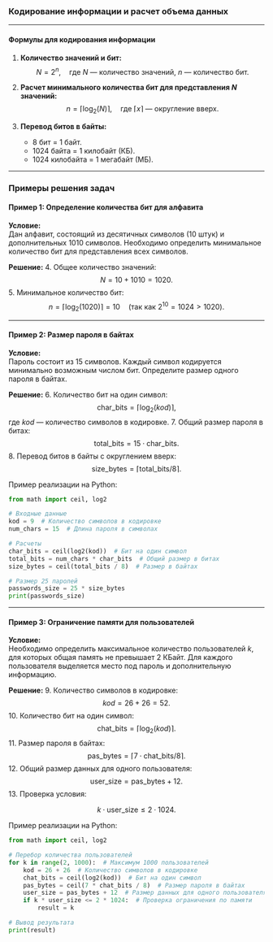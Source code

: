 ### Кодирование информации и расчет объема данных

---

#### Формулы для кодирования информации
1. **Количество значений и бит:**
   $$
   N = 2^n, \quad \text{где } N \text{ — количество значений, } n \text{ — количество бит.}
   $$

2. **Расчет минимального количества бит для представления $N$ значений:**
   $$
   n = \lceil \log_2(N) \rceil, \quad \text{где } \lceil x \rceil \text{ — округление вверх.}
   $$

3. **Перевод битов в байты:**
   - 8 бит = 1 байт.
   - 1024 байта = 1 килобайт (КБ).
   - 1024 килобайта = 1 мегабайт (МБ).

---

### Примеры решения задач

#### Пример 1: Определение количества бит для алфавита

**Условие:**  
Дан алфавит, состоящий из десятичных символов (10 штук) и дополнительных 1010 символов. Необходимо определить минимальное количество бит для представления всех символов.

**Решение:**
4. Общее количество значений:
   $$
   N = 10 + 1010 = 1020.
   $$
5. Минимальное количество бит:
   $$
   n = \lceil \log_2(1020) \rceil = 10 \quad (\text{так как } 2^{10} = 1024 > 1020).
   $$

---

#### Пример 2: Размер пароля в байтах

**Условие:**  
Пароль состоит из 15 символов. Каждый символ кодируется минимально возможным числом бит. Определите размер одного пароля в байтах.

**Решение:**
6. Количество бит на один символ:
   $$
   \text{char\_bits} = \lceil \log_2(kod) \rceil,
   $$
   где $kod$ — количество символов в кодировке.
7. Общий размер пароля в битах:
   $$
   \text{total\_bits} = 15 \cdot \text{char\_bits}.
   $$
8. Перевод битов в байты с округлением вверх:
   $$
   \text{size\_bytes} = \lceil \text{total\_bits} / 8 \rceil.
   $$

Пример реализации на Python:
```python
from math import ceil, log2

# Входные данные
kod = 9  # Количество символов в кодировке
num_chars = 15  # Длина пароля в символах

# Расчеты
char_bits = ceil(log2(kod))  # Бит на один символ
total_bits = num_chars * char_bits  # Общий размер в битах
size_bytes = ceil(total_bits / 8)  # Размер в байтах

# Размер 25 паролей
passwords_size = 25 * size_bytes
print(passwords_size)
```

---

#### Пример 3: Ограничение памяти для пользователей

**Условие:**  
Необходимо определить максимальное количество пользователей $k$, для которых общая память не превышает 2 КБайт. Для каждого пользователя выделяется место под пароль и дополнительную информацию.

**Решение:**
9. Количество символов в кодировке:
   $$
   kod = 26 + 26 = 52.
   $$
10. Количество бит на один символ:
   $$
   \text{chat\_bits} = \lceil \log_2(kod) \rceil.
   $$
11. Размер пароля в байтах:
   $$
   \text{pas\_bytes} = \lceil 7 \cdot \text{chat\_bits} / 8 \rceil.
   $$
12. Общий размер данных для одного пользователя:
   $$
   \text{user\_size} = \text{pas\_bytes} + 12.
   $$
13. Проверка условия:
   ```math
   k \cdot \text{user\_size} \leq 2 \cdot 1024.
   ```

Пример реализации на Python:
```python
from math import ceil, log2

# Перебор количества пользователей
for k in range(2, 1000):  # Максимум 1000 пользователей
    kod = 26 + 26  # Количество символов в кодировке
    chat_bits = ceil(log2(kod))  # Бит на один символ
    pas_bytes = ceil(7 * chat_bits / 8)  # Размер пароля в байтах
    user_size = pas_bytes + 12  # Размер данных для одного пользователя
    if k * user_size <= 2 * 1024:  # Проверка ограничения по памяти
        result = k

# Вывод результата
print(result)
```
